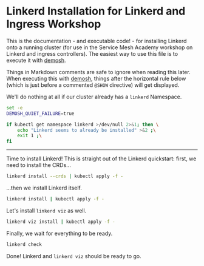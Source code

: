 # Linkerd Installation for Linkerd and Ingress Workshop

This is the documentation - and executable code! - for installing Linkerd onto
a running cluster (for use in the Service Mesh Academy workshop on Linkerd and
ingress controllers). The easiest way to use this file is to execute it with
[demosh].

Things in Markdown comments are safe to ignore when reading this later. When
executing this with [demosh], things after the horizontal rule below (which is
just before a commented `@SHOW` directive) will get displayed.

[demosh]: https://github.com/BuoyantIO/demosh

We'll do nothing at all if our cluster already has a `linkerd` Namespace.

```bash
set -e
DEMOSH_QUIET_FAILURE=true

if kubectl get namespace linkerd >/dev/null 2>&1; then \
    echo "Linkerd seems to already be installed" >&2 ;\
    exit 1 ;\
fi
```

----
<!-- @SHOW -->

Time to install Linkerd! This is straight out of the Linkerd quickstart:
first, we need to install the CRDs...

```bash
linkerd install --crds | kubectl apply -f -
```

...then we install Linkerd itself.

```bash
linkerd install | kubectl apply -f -
```

Let's install `linkerd viz` as well.

```bash
linkerd viz install | kubectl apply -f -
```

Finally, we wait for everything to be ready.

```bash
linkerd check
```

Done! Linkerd and `linkerd viz` should be ready to go.

<!-- @wait_clear -->
